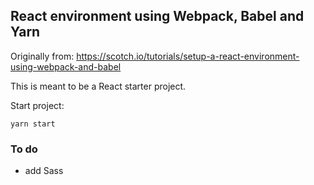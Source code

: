 ## React environment using Webpack, Babel and Yarn

Originally from: https://scotch.io/tutorials/setup-a-react-environment-using-webpack-and-babel

This is meant to be a React starter project.

Start project:

	yarn start

### To do

* add Sass